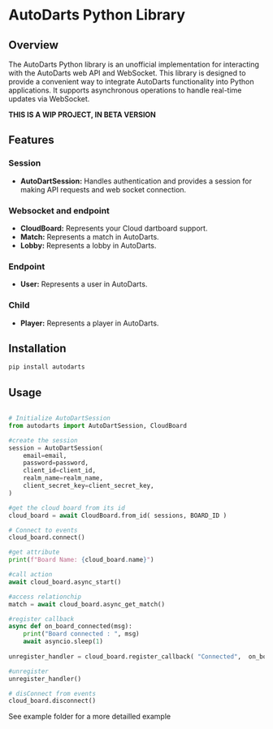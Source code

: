 # AutoDarts Python Library

## Overview

The AutoDarts Python library is an unofficial implementation for interacting with the AutoDarts web API and WebSocket. This library is designed to provide a convenient way to integrate AutoDarts functionality into Python applications. It supports asynchronous operations to handle real-time updates via WebSocket.


**THIS IS A WIP PROJECT, IN BETA VERSION**

## Features

### Session
- **AutoDartSession:** Handles authentication and provides a session for making API requests and web socket connection.

### Websocket and endpoint
- **CloudBoard:** Represents your Cloud dartboard support.
- **Match:** Represents a match in AutoDarts.
- **Lobby:** Represents a lobby in AutoDarts.

### Endpoint
- **User:** Represents a user in AutoDarts.

### Child
- **Player:** Represents a player in AutoDarts.


## Installation

```bash
pip install autodarts
```

## Usage


```python

# Initialize AutoDartSession
from autodarts import AutoDartSession, CloudBoard

#create the session
session = AutoDartSession(
    email=email,
    password=password,
    client_id=client_id,
    realm_name=realm_name,
    client_secret_key=client_secret_key,
)

#get the cloud board from its id
cloud_board = await CloudBoard.from_id( sessions, BOARD_ID )

# Connect to events 
cloud_board.connect() 

#get attribute
print(f"Board Name: {cloud_board.name}")

#call action
await cloud_board.async_start()

#access relationchip
match = await cloud_board.async_get_match()

#register callback
async def on_board_connected(msg):
    print("Board connected : ", msg)
    await asyncio.sleep(1)
       
unregister_handler = cloud_board.register_callback( "Connected",  on_board_connected )

#unregister
unregister_handler()

# disConnect from events 
cloud_board.disconnect()

```
See example folder for a more detailled example


